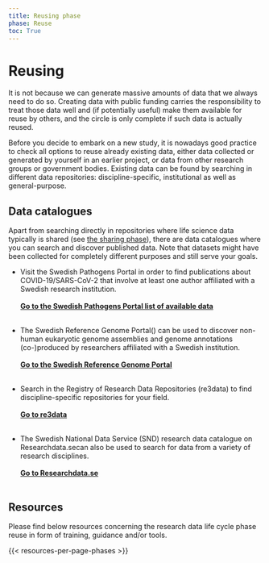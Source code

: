 ```yaml
---
title: Reusing phase
phase: Reuse
toc: True
---
```


# Reusing
It is not because we can generate massive amounts of data that we always need to do so. Creating data with public funding carries the responsibility to treat those data well and (if potentially useful) make them available for reuse by others, and the circle is only complete if such data is actually reused.

Before you decide to embark on a new study, it is nowadays good practice to check all options to reuse already existing data, either data collected or generated by yourself in an earlier project, or data from other research groups or government bodies. Existing data can be found by searching in different data repositories: discipline-specific, institutional as well as general-purpose. 

## Data catalogues
Apart from searching directly in repositories where life science data typically is shared (see [the sharing phase](/data-life-cycle/share/#recommended-discipline-specific-repositories)), there are data catalogues where you can search and discover published data. Note that datasets might have been collected for completely different purposes and still serve your goals.

* Visit the Swedish Pathogens Portal in order to find publications about COVID-19/SARS-CoV-2 that involve at least one author affiliated with a Swedish research institution.<br/><br/><a href="https://pathogens.se/datasets/all/"><b>Go to the Swedish Pathogens Portal list of available data <i class="bi bi-arrow-right-square-fill"></i></b></a><br/><br/>

* The Swedish Reference Genome Portal() can be used to discover non-human eukaryotic genome assemblies and genome annotations (co-)produced by researchers affiliated with a Swedish institution.<br/><br/><a href="https://genomes.scilifelab.se"><b>Go to the Swedish Reference Genome Portal <i class="bi bi-arrow-right-square-fill"></i></b></a><br/><br/> 

* Search in the Registry of Research Data Repositories (re3data) to find discipline-specific repositories for your field.<br/><br/><a href="https://www.re3data.org"><b>Go to re3data <i class="bi bi-arrow-right-square-fill"></i></b></a><br/><br/> 

* The Swedish National Data Service (SND) research data catalogue on Researchdata.secan also be used to search for data from a variety of research disciplines.<br/><br/><a href="https://researchdata.se/en/catalogue"><b>Go to Researchdata.se <i class="bi bi-arrow-right-square-fill"></i></b></a><br/><br/> 


## Resources
Please find below resources concerning the research data life cycle phase reuse in form of training, guidance and/or tools.

{{< resources-per-page-phases >}}
